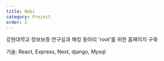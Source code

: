 ```yaml
---
title: Nabi
category: Project
order: 2
---
```


강원대학교 정보보증 연구실과 해킹 동아리 'root'를 위한 홈페이지 구축

기술: React, Express, Next, django, Mysql

